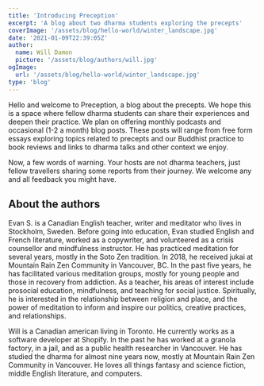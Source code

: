 ```yaml
---
title: 'Introducing Preception'
excerpt: 'A blog about two dharma students exploring the precepts'
coverImage: '/assets/blog/hello-world/winter_landscape.jpg'
date: '2021-01-09T22:39:05Z'
author:
  name: Will Damon
  picture: '/assets/blog/authors/will.jpg'
ogImage:
  url: '/assets/blog/hello-world/winter_landscape.jpg'
type: 'blog'
---
```


Hello and welcome to Preception, a blog about the precepts. We hope this is a space where fellow dharma students can share their experiences and deepen their practice. We plan on offering monthly podcasts and occasional (1-2 a month) blog posts. These posts will range from free form essays exploring topics related to precepts and our Buddhist practice to book reviews and links to dharma talks and other context we enjoy.

Now, a few words of warning. Your hosts are not dharma teachers, just fellow travellers sharing some reports from their journey. We welcome any and all feedback you might have.

## About the authors

Evan S. is a Canadian English teacher, writer and meditator who lives in Stockholm, Sweden. Before going into education, Evan studied English and French literature, worked as a copywriter, and volunteered as a crisis counsellor and mindfulness instructor. He has practiced meditation for several years, mostly in the Soto Zen tradition. In 2018, he received jukai at Mountain Rain Zen Community in Vancouver, BC. In the past five years, he has facilitated various meditation groups, mostly for young people and those in recovery from addiction. As a teacher, his areas of interest include prosocial education, mindfulness, and teaching for social justice. Spiritually, he is interested in the relationship between religion and place, and the power of meditation to inform and inspire our politics, creative practices, and relationships.   

Will is a Canadian american living in Toronto. He currently works as a software developer at Shopify. In the past he has worked at a granola factory, in a jail, and as a public health researcher in Vancouver. He has studied the dharma for almost nine years now, mostly at Mountain Rain Zen Community in Vancouver. He loves all things fantasy and science fiction, middle English literature, and computers.

